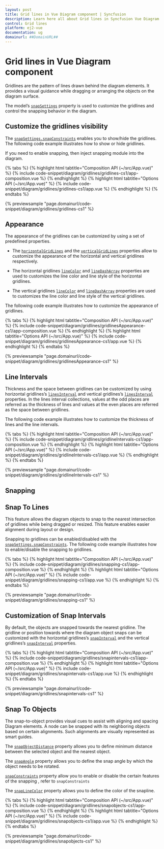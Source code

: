 ```yaml
---
layout: post
title: Grid lines in Vue Diagram component | Syncfusion
description: Learn here all about Grid lines in Syncfusion Vue Diagram component of Syncfusion Essential JS 2 and more.
control: Grid lines 
platform: ej2-vue
documentation: ug
domainurl: ##DomainURL##
---
```


# Grid lines in Vue Diagram component

Gridlines are the pattern of lines drawn behind the diagram elements. It provides a visual guidance while dragging or arranging the objects on the diagram surface.

The model’s [`snapSettings`](https://ej2.syncfusion.com/vue/documentation/api/diagram#snapsettings-SnapSettingsModel) property is used to customize the gridlines and control the snapping behavior in the diagram.

## Customize the gridlines visibility

The [`snapSettings.snapConstraints`](https://ej2.syncfusion.com/vue/documentation/api/diagram/snapSettings#constraints-SnapConstraints) enables you to show/hide the gridlines. The following code example illustrates how to show or hide gridlines.

If you need to enable snapping, then inject snapping module into the diagram.

{% tabs %}
{% highlight html tabtitle="Composition API (~/src/App.vue)" %}
{% include code-snippet/diagram/gridlines/gridlines-cs1/app-composition.vue %}
{% endhighlight %}
{% highlight html tabtitle="Options API (~/src/App.vue)" %}
{% include code-snippet/diagram/gridlines/gridlines-cs1/app.vue %}
{% endhighlight %}
{% endtabs %}
        
{% previewsample "page.domainurl/code-snippet/diagram/gridlines/gridlines-cs1" %}

## Appearance

The appearance of the gridlines can be customized by using a set of predefined properties.

* The [`horizontalGridLines`](https://ej2.syncfusion.com/vue/documentation/api/diagram/snapSettings#horizontalgridlines-GridlinesModel) and the [`verticalGridLines`](https://ej2.syncfusion.com/vue/documentation/api/diagram/snapSettings#verticalgridlines-GridlinesModel) properties allow to customize the appearance of the horizontal and vertical gridlines respectively.

* The horizontal gridlines [`lineColor`](https://ej2.syncfusion.com/vue/documentation/api/diagram/gridlines#linecolor-string) and [`lineDashArray`](https://ej2.syncfusion.com/vue/documentation/api/diagram/gridlines#linedasharray-string) properties are used to customizes the line color and line style of the horizontal gridlines.

* The vertical gridlines [`lineColor`](https://ej2.syncfusion.com/vue/documentation/api/diagram/gridlines#linecolor-string) and [`lineDashArray`](https://ej2.syncfusion.com/vue/documentation/api/diagram/gridlines#linedasharray-string) properties are used to customizes the line color and line style of the vertical gridlines.

The following code example illustrates how to customize the appearance of gridlines.

{% tabs %}
{% highlight html tabtitle="Composition API (~/src/App.vue)" %}
{% include code-snippet/diagram/gridlines/gridlinesAppearance-cs1/app-composition.vue %}
{% endhighlight %}
{% highlight html tabtitle="Options API (~/src/App.vue)" %}
{% include code-snippet/diagram/gridlines/gridlinesAppearance-cs1/app.vue %}
{% endhighlight %}
{% endtabs %}
        
{% previewsample "page.domainurl/code-snippet/diagram/gridlines/gridlinesAppearance-cs1" %}

## Line Intervals

Thickness and the space between gridlines can be customized by using horizontal gridlines’s [`linesInterval`](https://ej2.syncfusion.com/vue/documentation/api/diagram/gridlines#lineintervals-number) and vertical gridlines’s [`linesInterval`](https://ej2.syncfusion.com/vue/documentation/api/diagram/gridlines#lineintervals-number) properties. In the lines interval collections, values at the odd places are referred as the thickness of lines and values at the even places are referred as the space between gridlines.

The following code example illustrates how to customize the thickness of lines and the line intervals.

{% tabs %}
{% highlight html tabtitle="Composition API (~/src/App.vue)" %}
{% include code-snippet/diagram/gridlines/gridlineIntervals-cs1/app-composition.vue %}
{% endhighlight %}
{% highlight html tabtitle="Options API (~/src/App.vue)" %}
{% include code-snippet/diagram/gridlines/gridlineIntervals-cs1/app.vue %}
{% endhighlight %}
{% endtabs %}
        
{% previewsample "page.domainurl/code-snippet/diagram/gridlines/gridlineIntervals-cs1" %}

## Snapping

## Snap To Lines

This feature allows the diagram objects to snap to the nearest intersection of gridlines while being dragged or resized. This feature enables easier alignment during layout or design.

Snapping to gridlines can be enabled/disabled with the [`snapSettings.snapConstraints`](https://ej2.syncfusion.com/vue/documentation/api/diagram/snapSettings#constraints-SnapConstraints). The following code example illustrates how to enable/disable the snapping to gridlines.

{% tabs %}
{% highlight html tabtitle="Composition API (~/src/App.vue)" %}
{% include code-snippet/diagram/gridlines/snapping-cs1/app-composition.vue %}
{% endhighlight %}
{% highlight html tabtitle="Options API (~/src/App.vue)" %}
{% include code-snippet/diagram/gridlines/snapping-cs1/app.vue %}
{% endhighlight %}
{% endtabs %}
        
{% previewsample "page.domainurl/code-snippet/diagram/gridlines/snapping-cs1" %}

## Customization of Snap Intervals

By default, the objects are snapped towards the nearest gridline. The gridline or position towards where the diagram object snaps can be customized with the horizontal gridlines’s [`snapInterval`](https://ej2.syncfusion.com/vue/documentation/api/diagram/gridlines#snapintervals-number) and the vertical gridlines’s [`snapInterval`](https://ej2.syncfusion.com/vue/documentation/api/diagram/gridlines#snapintervals-number) properties.

{% tabs %}
{% highlight html tabtitle="Composition API (~/src/App.vue)" %}
{% include code-snippet/diagram/gridlines/snapintervals-cs1/app-composition.vue %}
{% endhighlight %}
{% highlight html tabtitle="Options API (~/src/App.vue)" %}
{% include code-snippet/diagram/gridlines/snapintervals-cs1/app.vue %}
{% endhighlight %}
{% endtabs %}
        
{% previewsample "page.domainurl/code-snippet/diagram/gridlines/snapintervals-cs1" %}

## Snap To Objects

The snap-to-object provides visual cues to assist with aligning and spacing Diagram elements. A node can be snapped with its neighboring objects based on certain alignments. Such alignments are visually represented as smart guides.

The [`snapObjectDistance`](https://ej2.syncfusion.com/vue/documentation/api/diagram/snapSettings/#snapobjectdistance) property allows you to define minimum distance between the selected object and the nearest object.

The [`snapAngle`](https://ej2.syncfusion.com/vue/documentation/api/diagram/snapSettings/#snapangle) property allows you to define the snap angle by which the object needs to be rotated.

[`snapConstraints`](https://ej2.syncfusion.com/vue/documentation/api/diagram/snapSettings/#constraints) property allow you to enable or disable the certain features of the snapping , refer to `snapConstraints`

The [`snapLineColor`](https://ej2.syncfusion.com/vue/documentation/api/diagram/snapSettings/#snaplinecolor) property allows you to define the color of the snapline.

{% tabs %}
{% highlight html tabtitle="Composition API (~/src/App.vue)" %}
{% include code-snippet/diagram/gridlines/snapobjects-cs1/app-composition.vue %}
{% endhighlight %}
{% highlight html tabtitle="Options API (~/src/App.vue)" %}
{% include code-snippet/diagram/gridlines/snapobjects-cs1/app.vue %}
{% endhighlight %}
{% endtabs %}
        
{% previewsample "page.domainurl/code-snippet/diagram/gridlines/snapobjects-cs1" %}